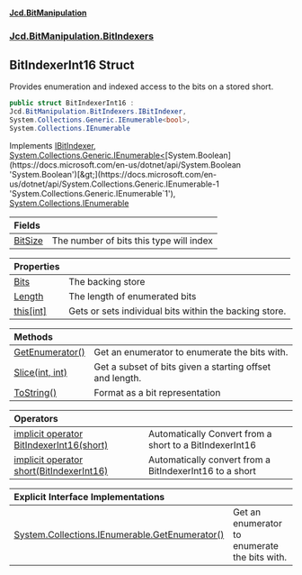 ﻿#### [Jcd.BitManipulation](index.md 'index')
### [Jcd.BitManipulation.BitIndexers](Jcd.BitManipulation.BitIndexers.md 'Jcd.BitManipulation.BitIndexers')

## BitIndexerInt16 Struct

Provides enumeration and indexed access to the bits on a stored short.

```csharp
public struct BitIndexerInt16 :
Jcd.BitManipulation.BitIndexers.IBitIndexer,
System.Collections.Generic.IEnumerable<bool>,
System.Collections.IEnumerable
```

Implements [IBitIndexer](Jcd.BitManipulation.BitIndexers.IBitIndexer.md 'Jcd.BitManipulation.BitIndexers.IBitIndexer'), [System.Collections.Generic.IEnumerable&lt;](https://docs.microsoft.com/en-us/dotnet/api/System.Collections.Generic.IEnumerable-1 'System.Collections.Generic.IEnumerable`1')[System.Boolean](https://docs.microsoft.com/en-us/dotnet/api/System.Boolean 'System.Boolean')[&gt;](https://docs.microsoft.com/en-us/dotnet/api/System.Collections.Generic.IEnumerable-1 'System.Collections.Generic.IEnumerable`1'), [System.Collections.IEnumerable](https://docs.microsoft.com/en-us/dotnet/api/System.Collections.IEnumerable 'System.Collections.IEnumerable')

| Fields                                                                                                                          |                                         |
|:--------------------------------------------------------------------------------------------------------------------------------|:----------------------------------------|
| [BitSize](Jcd.BitManipulation.BitIndexers.BitIndexerInt16.BitSize.md 'Jcd.BitManipulation.BitIndexers.BitIndexerInt16.BitSize') | The number of bits this type will index |

| Properties                                                                                                                            |                                                        |
|:--------------------------------------------------------------------------------------------------------------------------------------|:-------------------------------------------------------|
| [Bits](Jcd.BitManipulation.BitIndexers.BitIndexerInt16.Bits.md 'Jcd.BitManipulation.BitIndexers.BitIndexerInt16.Bits')                | The backing store                                      |
| [Length](Jcd.BitManipulation.BitIndexers.BitIndexerInt16.Length.md 'Jcd.BitManipulation.BitIndexers.BitIndexerInt16.Length')          | The length of enumerated bits                          |
| [this[int]](Jcd.BitManipulation.BitIndexers.BitIndexerInt16.this[int].md 'Jcd.BitManipulation.BitIndexers.BitIndexerInt16.this[int]') | Gets or sets individual bits within the backing store. |

| Methods                                                                                                                                                 |                                                          |
|:--------------------------------------------------------------------------------------------------------------------------------------------------------|:---------------------------------------------------------|
| [GetEnumerator()](Jcd.BitManipulation.BitIndexers.BitIndexerInt16.GetEnumerator().md 'Jcd.BitManipulation.BitIndexers.BitIndexerInt16.GetEnumerator()') | Get an enumerator to enumerate the bits with.            |
| [Slice(int, int)](Jcd.BitManipulation.BitIndexers.BitIndexerInt16.Slice(int,int).md 'Jcd.BitManipulation.BitIndexers.BitIndexerInt16.Slice(int, int)')  | Get a subset of bits given a starting offset and length. |
| [ToString()](Jcd.BitManipulation.BitIndexers.BitIndexerInt16.ToString().md 'Jcd.BitManipulation.BitIndexers.BitIndexerInt16.ToString()')                | Format as a bit representation                           |

| Operators                                                                                                                                                                                                                                                                             |                                                         |
|:--------------------------------------------------------------------------------------------------------------------------------------------------------------------------------------------------------------------------------------------------------------------------------------|:--------------------------------------------------------|
| [implicit operator BitIndexerInt16(short)](Jcd.BitManipulation.BitIndexers.BitIndexerInt16.op_ImplicitJcd.BitManipulation.BitIndexers.BitIndexerInt16(short).md 'Jcd.BitManipulation.BitIndexers.BitIndexerInt16.op_Implicit Jcd.BitManipulation.BitIndexers.BitIndexerInt16(short)') | Automatically Convert from a short to a BitIndexerInt16 |
| [implicit operator short(BitIndexerInt16)](Jcd.BitManipulation.BitIndexers.BitIndexerInt16.op_Implicitshort(Jcd.BitManipulation.BitIndexers.BitIndexerInt16).md 'Jcd.BitManipulation.BitIndexers.BitIndexerInt16.op_Implicit short(Jcd.BitManipulation.BitIndexers.BitIndexerInt16)') | Automatically convert from a BitIndexerInt16 to a short |

| Explicit Interface Implementations                                                                                                                                                                                                                   |                                               |
|:-----------------------------------------------------------------------------------------------------------------------------------------------------------------------------------------------------------------------------------------------------|:----------------------------------------------|
| [System.Collections.IEnumerable.GetEnumerator()](Jcd.BitManipulation.BitIndexers.BitIndexerInt16.System.Collections.IEnumerable.GetEnumerator().md 'Jcd.BitManipulation.BitIndexers.BitIndexerInt16.System.Collections.IEnumerable.GetEnumerator()') | Get an enumerator to enumerate the bits with. |
